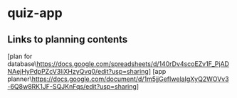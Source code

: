 # quiz-app

## Links to planning contents ##
[plan for database\https://docs.google.com/spreadsheets/d/140rDv4scoEZv1F_PjADNAejHyPdpPZcV3liXHzyQvq0/edit?usp=sharing]
[app planner\https://docs.google.com/document/d/1m5jjGefIwelaIgXyQ2WOVv3-6Q8w8RK1JF-SQJKnFqs/edit?usp=sharing]

